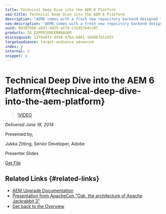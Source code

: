 ```yaml
---
title: Technical Deep Dive into the AEM 6 Platform
seo-title: Technical Deep Dive into the AEM 6 Platform
description: "AEM6 comes with a fresh new repository backend designed for improved performance and scalability. This session will provide a deep dive into the new repository architecture and describe the key differences and improvements for developers and operations teams. Topics covered include: • content migration • backwards compatibility • key deployment scenarios • custom search indexes"
seo-description: "AEM6 comes with a fresh new repository backend designed for improved performance and scalability. This session will provide a deep dive into the new repository architecture and describe the key differences and improvements for developers and operations teams. Topics covered include: • content migration • backwards compatibility • key deployment scenarios • custom search indexes"
uuid: 8038fb68-e841-4d35-affd-c32d53e4cc8f
products: SG_EXPERIENCEMANAGER
discoiquuid: 1374a0f7-4456-47ba-b061-1b6d67d12d55
targetaudience: target-audience advanced
index: y
internal: n
snippet: y
---
```


# Technical Deep Dive into the AEM 6 Platform{#technical-deep-dive-into-the-aem-platform}

>[!VIDEO](https://video.tv.adobe.com/v/19518/?quality=9)

*Delivered June 18, 2014*

Presented by,

Jukka Zitting, Senior Developer, Adobe

Presenter Slides

[Get File](assets/technical-deep-dive-of-the-aem-6-platform.pdf)

## Related Links {#related-links}

* [AEM Upgrade Documentation](http://docs.adobe.com/content/docs/en/aem/6-0/deploy/upgrade.html)
* [Presentation from ApacheCon "Oak, the architecture of Apache Jackrabbit 3"](http://www.slideshare.net/jukka/oak-the-architecture-of-apache-jackrabbit-3)
* [Get back to the Overview](https://helpx.adobe.com/experience-manager/kt/eseminars/gems/aem-index.html)

